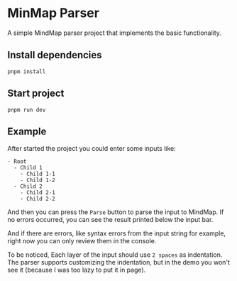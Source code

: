 # MinMap Parser
A simple MindMap parser project that implements the basic functionality.

## Install dependencies
```shell
pnpm install
```
## Start project
```shell
pnpm run dev
```

## Example
After started the project you could enter some inputs like:

```
- Root
  - Child 1
    - Child 1-1
    - Child 1-2
  - Child 2
    - Child 2-1
    - Child 2-2
```

And then you can press the `Parse` button to parse the input to MindMap.
If no errors occurred, you can see the result printed below the input bar.

And if there are errors, like syntax errors from the input string for example, right now you can only review them in the console.

To be noticed, Each layer of the input should use `2 spaces` as indentation.
The parser supports customizing the indentation, but in the demo you won't see it (because I was too lazy to put it in page).